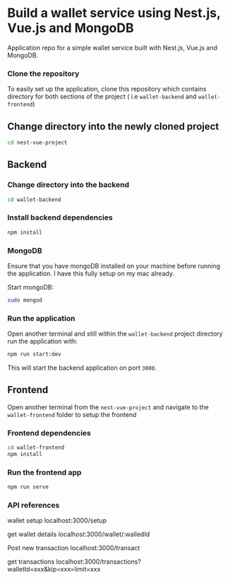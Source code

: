 # Build a wallet service using Nest.js, Vue.js and MongoDB

Application repo for a simple wallet service built with Nest.js, Vue.js and MongoDB.


### Clone the repository
To easily set up the application, clone this repository which contains directory for both sections of the project ( i.e `wallet-backend` and `wallet-frontend`)

## Change directory into the newly cloned project
```bash
cd nest-vue-project
```

## Backend
### Change directory into the backend
```bash
cd wallet-backend
```

### Install backend dependencies

```bash
npm install
```

### MongoDB
Ensure that you have mongoDB installed on your machine before running the application. I have this fully setup on my mac already.

Start mongoDB:

```bash
sudo mongod
```

### Run the application
Open another terminal and still within the `wallet-backend` project directory run the application with:

```bash
npm run start:dev
```

This will start the backend application on port `3000`.

## Frontend
Open another terminal from the `nest-vue-project` and navigate to the `wallet-frontend` folder to setup the frontend

### Frontend dependencies
```bash
cd wallet-frontend
npm install
```

### Run the frontend app

```bash
npm run serve
```
### API references

wallet setup
localhost:3000/setup

get wallet details
localhost:3000/wallet/:walledId

Post new transaction
localhost:3000/transact

get transactions
localhost:3000/transactions?walletId=xxx&kip=xxx=limit=xxx
